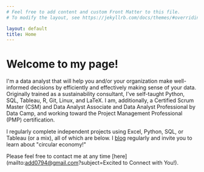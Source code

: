 ```yaml
---
# Feel free to add content and custom Front Matter to this file.
# To modify the layout, see https://jekyllrb.com/docs/themes/#overriding-theme-defaults

layout: default
title: Home
---
```


# Welcome to my page!

I'm a data analyst that will help you and/or your organization make well-informed decisions by efficiently and effectively making sense of your data. Originally trained as a sustainability consultant, I've self-taught Python, SQL, Tableau, R, Git, Linux, and LaTeX. I am, additionally, a Certified Scrum Master (CSM) and Data Analyst Associate and Data Analyst Professional by Data Camp, and working toward the Project Management Professional (PMP) certification.

I regularly complete independent projects using Excel, Python, SQL, or Tableau (or a mix), all of which are below. I [blog](https://furry-date-ae4.notion.site/Rethinking-Circular-Economy-34b44ede819c49158d207ac18607e85d) regularly and invite you to learn about "circular economy!"

Please feel free to contact me at any time [here](mailto:add0794@gmail.com?subject=Excited to Connect with You!).